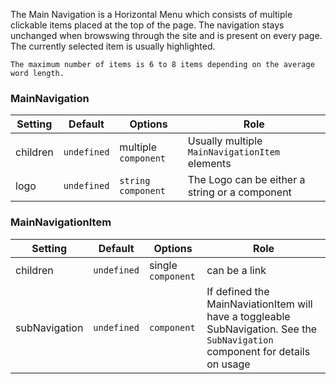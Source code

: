 The Main Navigation is a Horizontal Menu which consists of multiple
clickable items placed at the top of the page. The navigation stays
unchanged when browswing through the site and is present on every page.
The currently selected item is usually highlighted.

```
The maximum number of items is 6 to 8 items depending on the average word length.
```

### MainNavigation

| Setting  | Default     | Options              | Role                                           |
| -------- | ----------- | -------------------- | ---------------------------------------------- |
| children | `undefined` | multiple `component` | Usually multiple `MainNavigationItem` elements |
| logo     | `undefined` | `string` `component` | The Logo can be either a string or a component |

### MainNavigationItem

| Setting       | Default     | Options            | Role                                                                                                                          |
| ------------- | ----------- | ------------------ | ----------------------------------------------------------------------------------------------------------------------------- |
| children      | `undefined` | single `component` | can be a link                                                                                                                 |
| subNavigation | `undefined` | `component`        | If defined the MainNaviationItem will have a toggleable SubNavigation. See the `SubNavigation` component for details on usage |
